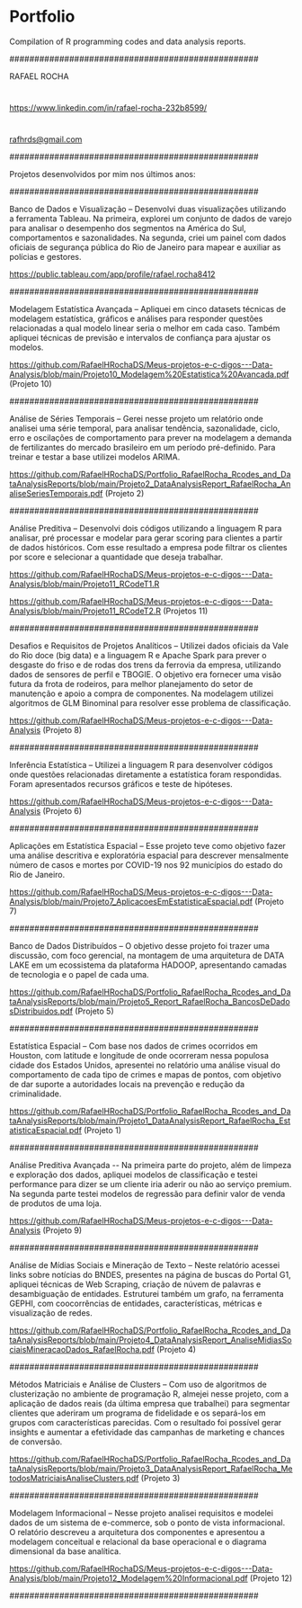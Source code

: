 # Portfolio

Compilation of R programming codes and data analysis reports.

##################################################

RAFAEL ROCHA 
#
https://www.linkedin.com/in/rafael-rocha-232b8599/
#
rafhrds@gmail.com

##################################################

Projetos desenvolvidos por mim nos últimos anos:

##################################################

Banco de Dados e Visualização – Desenvolvi duas visualizações utilizando a ferramenta Tableau. Na primeira, explorei um conjunto de dados de varejo para analisar o desempenho dos segmentos na América do Sul, comportamentos e sazonalidades. Na segunda, criei um painel com dados oficiais de segurança pública do Rio de Janeiro para mapear e auxiliar as polícias e gestores.

https://public.tableau.com/app/profile/rafael.rocha8412

##################################################

Modelagem Estatística Avançada – Apliquei em cinco datasets técnicas de modelagem estatística, gráficos e análises para responder questões relacionadas a qual modelo linear seria o melhor em cada caso. Também apliquei técnicas de previsão e intervalos de confiança para ajustar os modelos.

https://github.com/RafaelHRochaDS/Meus-projetos-e-c-digos---Data-Analysis/blob/main/Projeto10_Modelagem%20Estatistica%20Avancada.pdf
(Projeto 10)

##################################################

Análise de Séries Temporais – Gerei nesse projeto um relatório onde analisei uma série temporal, para analisar tendência, sazonalidade, ciclo, erro e oscilações de comportamento para prever na modelagem a demanda de fertilizantes do mercado brasileiro em um período pré-definido. Para treinar e testar a base utilizei modelos ARIMA.

https://github.com/RafaelHRochaDS/Portfolio_RafaelRocha_Rcodes_and_DataAnalysisReports/blob/main/Projeto2_DataAnalysisReport_RafaelRocha_AnaliseSeriesTemporais.pdf
(Projeto 2)

##################################################

Análise Preditiva – Desenvolvi dois códigos utilizando a linguagem R para analisar, pré processar e modelar para gerar scoring para clientes a partir de dados históricos. Com esse resultado a empresa pode filtrar os clientes por score e selecionar a quantidade que deseja trabalhar. 

https://github.com/RafaelHRochaDS/Meus-projetos-e-c-digos---Data-Analysis/blob/main/Projeto11_RCodeT1.R

https://github.com/RafaelHRochaDS/Meus-projetos-e-c-digos---Data-Analysis/blob/main/Projeto11_RCodeT2.R
(Projetos 11)

##################################################

Desafios e Requisitos de Projetos Analíticos – Utilizei dados oficiais da Vale do Rio doce (big data) e a linguagem R e Apache Spark para prever o desgaste do friso e de rodas dos trens da ferrovia da empresa, utilizando dados de sensores de perfil e TBOGIE. O objetivo era fornecer uma visão futura da frota de rodeiros, para melhor planejamento do setor de manutenção e apoio a compra de componentes. Na modelagem utilizei algoritmos de GLM Binominal para resolver esse problema de classificação.

https://github.com/RafaelHRochaDS/Meus-projetos-e-c-digos---Data-Analysis
(Projeto 8)

##################################################

Inferência Estatística – Utilizei a linguagem R para desenvolver códigos onde questões relacionadas diretamente a estatística foram respondidas. Foram apresentados recursos gráficos e teste de hipóteses. 

https://github.com/RafaelHRochaDS/Meus-projetos-e-c-digos---Data-Analysis
(Projeto 6)

##################################################

Aplicações em Estatística Espacial – Esse projeto teve como objetivo fazer uma análise descritiva e exploratória espacial para descrever mensalmente número de casos e mortes por COVID-19 nos 92 municípios do estado do Rio de Janeiro.

https://github.com/RafaelHRochaDS/Meus-projetos-e-c-digos---Data-Analysis/blob/main/Projeto7_AplicacoesEmEstatisticaEspacial.pdf
(Projeto 7)

##################################################

Banco de Dados Distribuídos – O objetivo desse projeto foi trazer uma discussão, com foco gerencial, na montagem de uma arquitetura de DATA LAKE em um ecossistema da plataforma HADOOP, apresentando camadas de tecnologia e o papel de cada uma. 

https://github.com/RafaelHRochaDS/Portfolio_RafaelRocha_Rcodes_and_DataAnalysisReports/blob/main/Projeto5_Report_RafaelRocha_BancosDeDadosDistribuidos.pdf
(Projeto 5)

##################################################

Estatística Espacial – Com base nos dados de crimes ocorridos em Houston, com latitude e longitude de onde ocorreram nessa populosa cidade dos Estados Unidos, apresentei no relatório uma análise visual do comportamento de cada tipo de crimes e mapas de pontos, com objetivo de dar suporte a autoridades locais na prevenção e redução da criminalidade. 

https://github.com/RafaelHRochaDS/Portfolio_RafaelRocha_Rcodes_and_DataAnalysisReports/blob/main/Projeto1_DataAnalysisReport_RafaelRocha_EstatisticaEspacial.pdf
(Projeto 1)

##################################################

Análise Preditiva Avançada -- Na primeira parte do projeto, além de limpeza e exploração dos dados, apliquei modelos de classificação e testei performance para dizer se um cliente iria aderir ou não ao serviço premium. Na segunda parte testei modelos de regressão para definir valor de venda de produtos de uma loja.

https://github.com/RafaelHRochaDS/Meus-projetos-e-c-digos---Data-Analysis
(Projeto 9)

##################################################

Análise de Mídias Sociais e Mineração de Texto – Neste relatório acessei links sobre notícias do BNDES, presentes na página de buscas do Portal G1, apliquei técnicas de Web Scraping, criação de núvem de palavras e desambiguação de entidades. Estruturei também um grafo, na ferramenta GEPHI, com coocorrências de entidades, características, métricas e visualização de redes. 

https://github.com/RafaelHRochaDS/Portfolio_RafaelRocha_Rcodes_and_DataAnalysisReports/blob/main/Projeto4_DataAnalysisReport_AnaliseMidiasSociaisMineracaoDados_RafaelRocha.pdf
(Projeto 4)

##################################################

Métodos Matriciais e Análise de Clusters – Com uso de algoritmos de clusterização no ambiente de programação R, almejei nesse projeto, com a aplicação de dados reais (da última empresa que trabalhei) para segmentar clientes que aderiram um programa de fidelidade e os separá-los em grupos com características parecidas. Com o resultado foi possível gerar insights e aumentar a efetividade das campanhas de marketing e chances de conversão. 

https://github.com/RafaelHRochaDS/Portfolio_RafaelRocha_Rcodes_and_DataAnalysisReports/blob/main/Projeto3_DataAnalysisReport_RafaelRocha_MetodosMatriciaisAnaliseClusters.pdf
(Projeto 3)

##################################################

Modelagem Informacional – Nesse projeto analisei requisitos e modelei dados de um sistema de e-commerce, sob o ponto de vista informacional. O relatório descreveu a arquitetura dos componentes e apresentou a modelagem conceitual e relacional da base operacional e o diagrama dimensional da base analítica. 

https://github.com/RafaelHRochaDS/Meus-projetos-e-c-digos---Data-Analysis/blob/main/Projeto12_Modelagem%20Informacional.pdf
(Projeto 12)

##################################################
